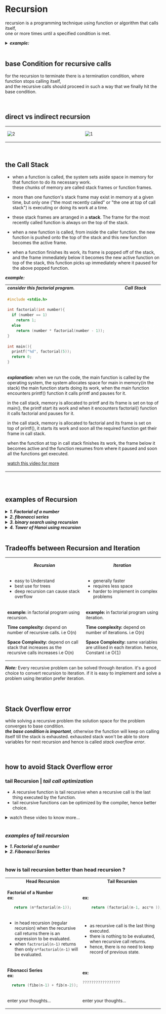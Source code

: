 # Recursion
recursion is a programming technique using function or algorithm that calls itself,
<br/> one or more times until a specified condition is met.
<details>
  <summary>
    <b><em> example: </em></b>
  </summary>
<p>

```C
// fibonacci series using Recursion
# include<stdio.h>

int fibo(int n,int a, int b)
{
	if(n==0)
		return 1;

	if (b==0)
	{
		printf("%d ",b);
		fibo(n-1, 0, 1);
	}
	else
	{
		printf("%d ",b);
		fibo(n-1, b, a+b);
	}	
}

int main()
{
	fibo(10,0,0);
	return 0;
}
```
</p>
</details>
<br/>

## base Condition for recursive calls
for the recursion to terminate there is a termination condition, where function stops calling itself,
<br> and the recursive calls should proceed in such a way that we finally hit the base condition.

<br/>



## direct vs indirect recursion
<table align=center>
<tr>
<td width=300>
	
![2](https://user-images.githubusercontent.com/63545175/153750738-5bd2141a-9d2c-4387-8f6c-f998614e7089.png)
</td>
<td width=300>
	

![1](https://user-images.githubusercontent.com/63545175/153750733-6c71bbf0-5ea2-4921-8eba-74e910a35859.png)
</td>
</tr>
</table>


<br/>

## the Call Stack
- when a function is called, the system sets aside space in memory for that function to do its necessary work.
<br/> these chunks of memory are called stack frames or function frames.

- more than one function's stack frame may exist in memory at a given time, but only one ("the most recently called" or "the one at top of call stack") is executing or doing its work at a time.

- these stack frames are arranged in a **stack**. The frame for the most recently called function is always on the top of the stack.

- when a new function is called, from inside the caller function. the new function is pushed onto the top of the stack and this new function becomes the active frame.

- when a function finishes its work, its frame is popped off of the stack, and the frame immediately below it becomes the new active function on top of the stack, this function picks up immediately where it paused for the above popped function.

***example:*** 
<table>
<tr>
  <td> <b><em> consider this factorial program. <b></em> </td>
  <td> <b><em>  Call Stack  <b></em> </td>
</tr>
<td>
    
```C
#include <stdio.h>

int factorial(int number){
  if (number == 1)
    return 1;
  else
    return (number * factorial(number - 1));
}

int main(){
  printf("%d", factorial(5));
  return 0;
}

```
</td>
<td>    

<img src="call_stack_of_factorial.gif" width="300">
</td>
<tr>
</tr>
<tr>
<td colspan="2">
  
***explanation:*** when we run the code, the main function is called by the operating system, the system allocates space for main in memory(in the stack) the main function starts doing its work, when the main function encounters printf() function it calls printf and pauses for it. 

in the call stack, memory is allocated to printf and its frame is set on top of main(), the printf start its work and when it encounters factorial() function it calls factorial and pauses for it.

in the call stack, memory is allocated to factorial and its frame is set on top of printf(), it starts its work and soon all the required function get their frame in call stack.
  
when the function at top in call stack finishes its work, the frame below it becomes active and the function resumes from where it paused and soon all the functions get executed.

[watch this video for more](https://youtu.be/aCPkszeKRa4)
  
</td>
</tr>
</table>
  
<br/>    

<br/>

## examples of Recursion
<details>
  <summary>
 <b><em>1. Factorial of a number </b></em>
  </summary>
  <p>
    
<table>
  <tr>
    <td align=center><b><em> Using Recursion </b></em></td>
    <td align=center><b><em> Using Iteration </b></em></td>
  </tr>
<tr>
<td width=300>
  
```C
int factorial(int number){
  if(number==1)
    return 1;
  else
    return number*factorial(number-1);
};

int main() {
  printf("%d",factorial(5));
  return 0;
}
```
</td>
<td width=300>
  
```C

int main() {
  int number=5, ans=1;
  
  while(number>1){
    ans*=number;
    number--;
  }
  printf("factorial is: %d",ans);
  
  return 0;
}

```
</td>
</tr>
</table>
  </p>
</details>

<details>
  <summary>
  <b><em> 2. fibonacci series </b></em>
  </summary>
  <p>
     
<table>
  <tr>
    <td align=center><b><em> Using Recursion </b></em></td>
    <td align=center><b><em> Using Iteration </b></em></td>
  </tr>
<tr>
<td width=300>
  
```C
# include<stdio.h>

int fibo(int n,int a, int b)
{
	if(n==0)
		return 1;

	if (b==0)
	{
		printf("%d ",b);
		fibo(n-1, 0, 1);
	}
	else
	{
		printf("%d ",b);
		fibo(n-1, b, a+b);
	}	
}

int main()
{
	fibo(10,0,0);
	return 0;
}
```
</td>
<td width=300>
  

```C

int main() {
  int noOfTimes=7, pre, next, ans;
  int i=0;
  
  while(i<noOfTimes){
    if (i==0){
      printf("%d ",i);
      pre=i;
    }
    else if(i==1){
      printf("%d ",i);
      next=i;
    }
    else {
      ans=pre+next;
      printf("%d ",ans);
      
      pre=next;
      next=ans;
    }
    i++;
  }
  
  return 0;
}


```
</td>
</tr>
</table>   
  </p>
</details>
  
<details>
  <summary>
    <b><em> 3. binary search using recursion </b></em>
  </summary>
  <p>
    
<table>
  <tr>
    <td align=center><b><em> Using Recursion </b></em></td>
    <td align=center><b><em> Using Iteration </b></em></td>
  </tr>
<tr>
<td width=300>
  
```C

```
</td>
<td width=300>
   
```C

```
</td>
</tr>
</table>    
  </p>
</details>

<details>
  <summary>
    <b><em> 4. Tower of Hanoi using recursion</b></em>
  </summary>
  <p>
    
<table>
  <tr>
    <td align=center><b><em> Using Recursion </b></em></td>
    <td align=center><b><em> Using Iteration </b></em></td>
  </tr>
<tr>
<td width=300>
  
```C

```
</td>
<td width=300>
  
```C

```
</td>
</tr>
</table>    
  </p>
</details>




<br/>

## Tradeoffs between Recursion and Iteration
<table align=center>
<tr>
<td width=400 align=center>

***Recursion***
</td>
<td width=400 align=center>

***Iteration***
</td>
</tr>
<tr>
<td>

- easy to Understand
- best use for trees
- deep recursion can cause stack overflow
</td>
<td>

- generally faster
- requires less space
- harder to implement in complex problems
</td>
</tr>
<tr>
<td>

**example:** in factorial program using recursion.

**Time complexity:** depend on number of recursive calls.
i.e O(n)

**Space Complexity:** depend on call stack that increases as the recursive calls increases 
i.e O(n)
</td>
<td>

**example:** in factorial program using iteration.

**Time complexity:** depend on number of iterations.
i.e O(n)

**Space Complexity:** same variables are utilised in each iteration.
hence, Constant i.e O(1)
</td>
</tr>
</table>
    
***Note:*** Every recursive problem can be solved through iteration. it's a good choice to convert recursion to iteration. if it is easy to implement and solve a problem using iteration prefer iteration.

<br/>
<br/>

## Stack Overflow error
while solving a recursive problem the solution space for the problem converges to base condition.
<br/>***the base condition is important***, otherwise the function will keep on calling itself till the stack is exhausted.
exhausted stack won't be able to store variables for next recursion and hence is called _stack overflow error_. 

<br/>

## how to avoid Stack Overflow error
### tail Recursion | ***tail call optimization***
- A recursive function is tail recursive when a recursive call is the last thing executed by the function. 
- tail recursive functions can be optimized by the compiler, hence better choice.

<details>
  <summary> watch these video to know more... </summary>
<p>
    
- [watch this video first](https://youtu.be/Wpkh5YSqwqg  "Tail recursion/Tail-Call Optimization | Recursion in programming |DS & Algorithm| Gate Appliedcourse
")
- [then watch this video](https://youtu.be/HIt_GPuD7wk  "Types of Recursion (Part 2) | Tail & Non-tail Recursion")
- [then watch this video](https://youtu.be/_JtPhF8MshA "tail Recursion Explained - Computerphile")
</p>
</details>
<br/>

### ***examples of tail recursion***
<details>
  <summary>
    <b><em> 1. Factorial of a number </b></em>
  </summary>
  <p>
  
```C
    
#include<stdio.h>
#include<conio.h>

int factorial(int number, int accumulated_value)
{
  if(number == 1)
  {
    return accumulated_value;
  }
  else 
    return factorial(number-1, accumulated_value*number );
}

int main()
{
  printf("%d",factorial(5,1));

  return 0;
}
```
  </p>
</details>

<details>
  <summary>
    <b><em> 2. Fibonacci Series </b></em>
  </summary>
  <p>
  
```C
    
#include<stdio.h>
#include<conio.h>

int factorial(int number, int accumulated_value)
{
  if(number == 1)
  {
    return accumulated_value;
  }
  else 
    return factorial(number-1, accumulated_value*number );
}

int main()
{
  printf("%d",factorial(5,1));

  return 0;
}
```
  </p>
</details>    

<br/>    
    
###  how is tail recursion better than head recursion ?
<table align=center>
<tr>
<td width=450 align=center>
  <b> Head Recursion </b>
</td>
<td width=450 align=center>
  <b> Tail Recursion </b>
</td>
</tr>
<tr>
<td>

<b> Factorial of a Number </b>  
**ex:** 
```C++
   return (n*factorial(n-1));
```
</td>
<td>

<br/>
  
**ex:**
```C++
    return (factorial(n-1, acc*n ));
```
</td>
</tr>
<tr>
<td>
  
- in head recursion (regular recursion) when the recursive call returns there is an expression to be evaluated.
- when ``factrorial(n-1)`` returns then only ``n*factorial(n-1)`` will be evaluated.
</td>
<td>
  
- as recursive call is the last thing executed.
- there is nothing to be evaluated, when recursive call returns.
- hence, there is no need to keep record of previous state.
</td>  
</tr>
<tr>
<td>

<b> Fibonacci Series </b>  
**ex:**  
```C++
  return (fibo(n-1) + fib(n-2));
```
</td>
<td>
  
**ex:**
```C++
?????????????????
```
</td>
</tr>
<tr>
<td>
  
enter your thoughts... 
</td>
<td>
  
enter your thoughts... 
</td>  
</tr>
</table>
<br/> 
    

